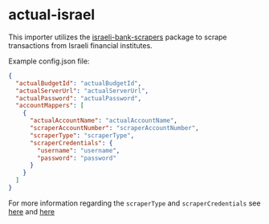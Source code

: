 # actual-israel

This importer utilizes the [israeli-bank-scrapers](https://github.com/eshaham/israeli-bank-scrapers) package to scrape transactions from Israeli financial institutes.

Example config.json file:
```json
{
  "actualBudgetId": "actualBudgetId",
  "actualServerUrl": "actualServerUrl",
  "actualPassword": "actualPassword",
  "accountMappers": [
    {
      "actualAccountName": "actualAccountName",
      "scraperAccountNumber": "scraperAccountNumber",
      "scraperType": "scraperType",
      "scraperCredentials": {
        "username": "username",
        "password": "password"
      }
    }
  ]
}

```
For more information regarding the `scraperType` and `scraperCredentials` see [here](https://github.com/eshaham/israeli-bank-scrapers?tab=readme-ov-file#specific-definitions-per-scraper) and [here](https://github.com/eshaham/israeli-bank-scrapers/blob/cbbf9b7bb9915f51eee680042af0bcc19ad8c8ac/src/definitions.ts#L5)
